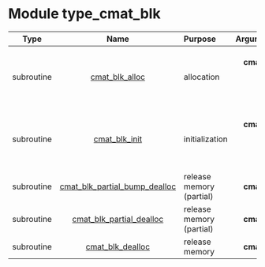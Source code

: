 # Module type_cmat_blk

| Type | Name | Purpose | Arguments |     | Type | Intent |
| :--: | :--: | :------ | ----: | :-------- | :--: | :----: |
| subroutine | [cmat_blk_alloc](https://github.com/JCSDA/saber/tree/develop/src/saber/bump/type_cmat_blk.F90#L72) | allocation | **cmat_blk**<br>**nam**<br>**geom**<br>**bpar** |  C matrix data block<br> Namelist<br> Geometry<br> Block parameters | class(cmat_blk_type)<br>type(nam_type)<br>type(geom_type)<br>type(bpar_type) | inout<br>in<br>in<br>in |
| subroutine | [cmat_blk_init](https://github.com/JCSDA/saber/tree/develop/src/saber/bump/type_cmat_blk.F90#L111) | initialization | **cmat_blk**<br>**mpl**<br>**nam**<br>**bpar** |  C matrix data block<br> MPI data<br> Namelist<br> Block parameters | class(cmat_blk_type)<br>type(mpl_type)<br>type(nam_type)<br>type(bpar_type) | inout<br>in<br>in<br>in |
| subroutine | [cmat_blk_partial_bump_dealloc](https://github.com/JCSDA/saber/tree/develop/src/saber/bump/type_cmat_blk.F90#L147) | release memory (partial) | **cmat_blk** |  C matrix data block | class(cmat_blk_type) | inout |
| subroutine | [cmat_blk_partial_dealloc](https://github.com/JCSDA/saber/tree/develop/src/saber/bump/type_cmat_blk.F90#L171) | release memory (partial) | **cmat_blk** |  C matrix data block | class(cmat_blk_type) | inout |
| subroutine | [cmat_blk_dealloc](https://github.com/JCSDA/saber/tree/develop/src/saber/bump/type_cmat_blk.F90#L193) | release memory | **cmat_blk** |  C matrix data block | class(cmat_blk_type) | inout |
